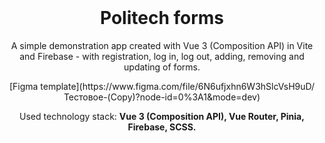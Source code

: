 <div style="margin-top:0; padding-top:0" align="center">
<h1 style="margin-top:0">Politech forms</h1>
<p>A simple demonstration app created with Vue 3 (Composition API) in Vite and Firebase - with registration,
log in, log out, adding, removing and updating of forms.</p>
[Figma template](https://www.figma.com/file/6N6ufjxhn6W3hSlcVsH9uD/Тестовое-(Copy)?node-id=0%3A1&mode=dev)


<p>Used technology stack: <b>Vue 3 (Composition API), Vue Router, Pinia, Firebase, SCSS.</b></p>

